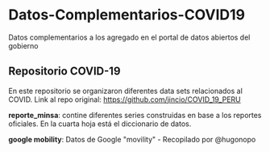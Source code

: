 # Datos-Complementarios-COVID19
Datos complementarios a los agregado en el portal de datos abiertos del gobierno

## Repositorio COVID-19 

En este repositorio se organizaron diferentes data sets relacionados al COVID. Link al repo original: https://github.com/jincio/COVID_19_PERU

**reporte_minsa**: contine diferentes series construidas en base a los reportes oficiales. En la cuarta hoja está el diccionario de datos. 

**google mobility**: Datos de Google "movility" - Recopilado por @hugonopo
